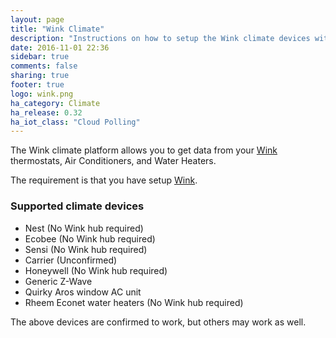 ```yaml
---
layout: page
title: "Wink Climate"
description: "Instructions on how to setup the Wink climate devices within Home Assistant."
date: 2016-11-01 22:36
sidebar: true
comments: false
sharing: true
footer: true
logo: wink.png
ha_category: Climate
ha_release: 0.32
ha_iot_class: "Cloud Polling"
---
```



The Wink climate platform allows you to get data from your [Wink](http://www.wink.com/) thermostats, Air Conditioners, and Water Heaters.

The requirement is that you have setup [Wink](/components/wink/).


### Supported climate devices

- Nest (No Wink hub required)
- Ecobee (No Wink hub required)
- Sensi (No Wink hub required)
- Carrier (Unconfirmed)
- Honeywell (No Wink hub required)
- Generic Z-Wave
- Quirky Aros window AC unit
- Rheem Econet water heaters (No Wink hub required)

<p class='note'>
The above devices are confirmed to work, but others may work as well.
</p>


